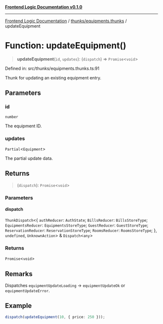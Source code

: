 [**Frontend Logic Documentation v0.1.0**](../../../README.md)

***

[Frontend Logic Documentation](../../../modules.md) / [thunks/equipments.thunks](../README.md) / updateEquipment

# Function: updateEquipment()

> **updateEquipment**(`id`, `updates`): (`dispatch`) => `Promise`\<`void`\>

Defined in: src/thunks/equipments.thunks.ts:91

Thunk for updating an existing equipment entry.

## Parameters

### id

`number`

The equipment ID.

### updates

`Partial`\<`Equipment`\>

The partial update data.

## Returns

> (`dispatch`): `Promise`\<`void`\>

### Parameters

#### dispatch

`ThunkDispatch`\<\{ `authReducer`: `AuthState`; `BillsReducer`: `BillsStoreType`; `EquipmentsReducer`: `EquipmentsStoreType`; `GuestReducer`: `GuestStoreType`; `ReservationReducer`: `ReservationStoreType`; `RoomsReducer`: `RoomsStoreType`; \}, `undefined`, `UnknownAction`\> & `Dispatch`\<`any`\>

### Returns

`Promise`\<`void`\>

## Remarks

Dispatches `equipmentUpdateLoading` → `equipmentUpdateOk` or `equipmentUpdateError`.

## Example

```ts
dispatch(updateEquipment(10, { price: 250 }));
```
